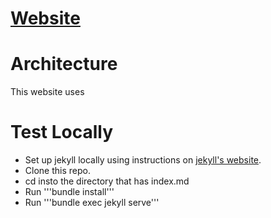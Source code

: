 # [Website](soccertanker.github.io)

# Architecture
This website uses 

# Test Locally
* Set up jekyll locally using instructions on [jekyll's website](https://jekyllrb.com/docs/installation/#requirements).
* Clone this repo.
* cd insto the directory that has index.md
* Run '''bundle install'''
* Run '''bundle exec jekyll serve'''